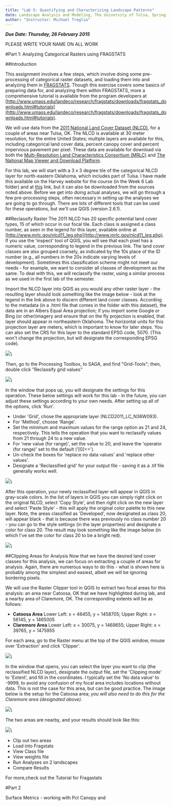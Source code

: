 ```yaml
---
title: "Lab 5: Quantifying and Characterizing Landscape Patterns"
date: Landscape Analysis and Modeling, The University of Tulsa, Spring 2015
author: "Instructor: Michael Treglia"
---
```


***Due Date: Thursday, 26 February 2015***

PLEASE WRITE YOUR NAME ON ALL WORK

#Part 1: Analyzing Categorical Rasters using FRAGSTATS

##Introduction

This assignment involves a few steps, which involve doing some pre-processing of categorical raster datasets, and loading them into and analyzing them in [FRAGSTATS](http://www.umass.edu/landeco/research/fragstats/fragstats.html).  Though this exercise covers some basics of preparing data for, and analyzing them within FRAGSTATS, more a comprehensive tutorial is available from the program developers at [http://www.umass.edu/landeco/research/fragstats/downloads/fragstats_downloads.html#tutorials](http://www.umass.edu/landeco/research/fragstats/downloads/fragstats_downloads.html#tutorials).

We will use data from the [2011 National Land Cover Dataset (NLCD)](http://www.mrlc.gov/nlcd2011.php), for a couple of areas near Tulsa, OK. The NLCD is available at 30 meter resolution, for the entire United States; multiple layers are available for this, including categorical land cover data, percent canopy cover and percent impervious pavement per pixel. These data are available for download via both the [Multi-Resolution Land Characteristics Consortium (MRLC)](http://www.mrlc.gov/) and [The National Map Viewer and Download Platform](http://viewer.nationalmap.gov/viewer/).

For this lab, we will start with a 3 x 3 degree tile of the categorical NLCD layer for north-eastern Oklahoma, which includes part of Tulsa. I have made this available on the Harvey website for the course (in the Week 6 Lab folder) and at [this](LINK) link, but it can also be downloaded from the sources noted above. Before we get into doing actual analyses, we will go through a few pre-processing steps, often necessary in setting up the analyses we are going to go through. There are lots of different tools that can be used for these operations, but we'll use QGIS (version 2.6.1).

##Reclassify Raster
The 2011 NLCD has 20 specific potential land cover types, 15 of which occur in our focal tile. Each class is assigned a class number, as seen in the legend for this layer, available online at [http://www.mrlc.gov/nlcd11_leg.php](http://www.mrlc.gov/nlcd11_leg.php). If you use the 'inspect' tool of QGIS, you will see that each pixel has a numeric value, corresponding to legend in the previous link. The land cover classes are also grouped coarsely, as indicated by the 10s place of the ID number (e.g., all numbers in the 20s indicate varying levels of development).  Sometimes this classification scheme might not meet our needs - for example, we want to consider all classes of development as the same. To deal with this, we will reclassify the raster, using a similar process as we used in the first lab of the semester.

Import the NLCD layer into QGIS as you would any other raster layer - the resulting layer should look something like the image below - look at the legend in the link above to discern different land cover classes. According to the metadata (in a .html file that comes in the folder with this dataset), the data are in an Albers Equal Area projection; if you import some Google or Bing (or other)imagery and ensure that on the fly projection is enabled, that layer should appear in northeastern Oklahoma. The horizontal units for this projection layer are meters, which is important to know for later steps. You can also set the CRS for this layer to the standard EPSG code, 5070. (This won't change the projection, but will designate the corresponding EPSG code).

![](./Images/NLCD_36_93.png)\

Then, go to the Processing Toolbox, to SAGA, and find "Grid-Tools"; then, double click "Reclassify grid values"

![](./Images/QGIS_Processing_ReclassSAGA.png)\

In the window that pops up, you will designate the settings for this operation. These below settings will work for this lab - in the future, you can adjust these settings according to your own needs. After setting up all of the options, click 'Run'.

* Under 'Grid', chose the appropriate layer (NLCD2011_LC_N36W093).
* For 'Method', choose 'Range'.
* Set the minimum and maximum values for the range option as 21 and 24, respectively. This tells the operation that you want to reclassify values from 21 through 24 to a new value.
* For 'new value (for range)', set the value to 20, and leave the 'operator (for range)' set to the default ('[0]<=').
* Un-check the boxes for 'replace no data values' and 'replace other values'.
* Designate a 'Reclassified grid' for your output file - saving it as a .tif file generally works well.

![](./Images/QGIS_Processing_ReclassSAGAFull.png)\

After this operation, your newly reclassified layer will appear in QGIS in gray-scale colors. In the list of layers in QGIS you can simply right click on the original NLCD, select 'Copy Style', and then right click on the new layer and select 'Paste Style' - this will apply the original color palette to this new layer.  Note, the areas classified as 'Developed', now designated as class 20, will appear black - that is because there was previously no class number 20 - you can go to the style settings (in the layer properties) and designate a color for class 20. The result may look something like the image below (in which I've set the color for class 20 to be a bright red).

![](./Images/NLCD_36_93_Reclass.png)\


##Clipping Areas for Analysis
Now that we have the desired land cover classes for this analysis, we can focus on extracting a couple of areas for analysis. Again, there are numerous ways to do this - what is shown here is probably among the simplest and easiest, albeit we will be ignoring bordering pixels. 

We will use the Raster Clipper tool in QGIS to extract two focal areas for this analysis: an area near Catoosa, OK that we have highlighted during lab, and a nearby area of Claremore, OK.  The corresponding extents will be as follows:

* **Catoosa Area** Lower Left: x = 46455, y = 1458705; Upper Right: x = 56145, y = 1465005
* **Claremore Area** Lower Left: x = 30075, y = 1469655; Upper Right: x = 39765, y = 1475955

For each area, go to the Raster menu at the top of the QGIS window, mouse over 'Extraction' and click 'Clipper'. 

![](./Images/Raster_Extraction_Clipper.png)\

In the window that opens, you can select the layer you want to clip (the reclassified NLCD layer), designate the output file, set the 'Clipping mode' to 'Extent', and fill in the coordinates. I typically set the 'No data value' to -9999, to avoid any confusion of my focal area includes locations without data. This is not the case for this area, but can be good practice. The image below is the setup for the Catoosa area; *you will also need to do this for the Claremore area (designated above)*.

![](./Images/Raster_Clipper_Window.png)\

The two areas are nearby, and your results should look like this: 

![](./Images/CatoosaClaremore.png)\




* Clip out two areas
* Load into Fragstats
* View Class file
* View weights file
* Run Analyses on 2 landscapes
* Compare Results

For more,check out the Tutorial for Fragastats

#Part 2

Surface Metrics - working with Pct Canopy and 